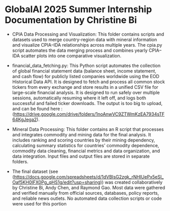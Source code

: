 # GlobalAI 2025 Summer Internship Documentation by Christine Bi

* CPIA Data Processing and Visualization: This folder contains scripts and datasets used to merge country-region data with mineral information and visualize CPIA–IDA relationships across multiple years. The cpia.py script automates the data merging process and combines yearly CPIA–IDA scatter plots into one comparative visualization.

* financial_data_fetching.py: This Python script automates the collection of global financial statement data (balance sheet, income statement, and cash flow) for publicly listed companies worldwide using the EOD Historical Data API. It is designed to fetch and process all common stock tickers from every exchange and store results in a unified CSV file for large-scale financial analysis. It is designed to run safely over multiple sessions, automatically resuming where it left off, and logs both successful and failed ticker downloads. The output is too big to upload, and can be found here : (https://drive.google.com/drive/folders/1noAnwVC9ZTWmKzEA7934sTF64KgJega2).

* Mineral Data Processing: This folder contains an R script that processes and integrates commodity and mining data for the final analysis. It includes ranking and scoring countries by their mining dependency, calculating summary statistics for countries' commodity dependence, commodity data cleaning, financial metrics and data organization, and data integration. Input files and output files are stored in separate folders. 

* The final dataset (see (https://docs.google.com/spreadsheets/d/1dVBIsG2zgk_rNHIUePx5eSI_Oaf5KH0IFX0Pg_qHS1g/edit?usp=sharing)) was created collaboratively by Christine Bi, Andy Chen, and Raymond Gao. Most data were gathered and verified manually from official sources, databases, policy reports, and reliable news outlets. No automated data collection scripts or code were used for this portion
